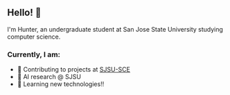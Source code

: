 ## Hello! 👋

I'm Hunter, an undergraduate student at San Jose State University studying computer science.

### Currently, I am:
- 🤝 Contributing to projects at [SJSU-SCE](sce.sjsu.edu) 
- 🤖 AI research @ SJSU 
- 🧠 Learning new technologies!!

<!--
**hunter-nguyen/hunter-nguyen** is a ✨ _special_ ✨ repository because its `README.md` (this file) appears on your GitHub profile.

Here are some ideas to get you started:

- 🔭 I’m currently working on ...
- 🌱 I’m currently learning ...
- 👯 I’m looking to collaborate on ...
- 🤔 I’m looking for help with ...
- 💬 Ask me about ...
- 📫 How to reach me: ...
- 😄 Pronouns: ...
- ⚡ Fun fact: ...
-->
